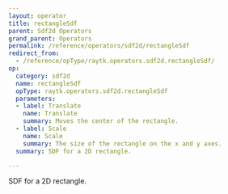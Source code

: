```yaml
---
layout: operator
title: rectangleSdf
parent: Sdf2d Operators
grand_parent: Operators
permalink: /reference/operators/sdf2d/rectangleSdf
redirect_from:
  - /reference/opType/raytk.operators.sdf2d.rectangleSdf/
op:
  category: sdf2d
  name: rectangleSdf
  opType: raytk.operators.sdf2d.rectangleSdf
  parameters:
  - label: Translate
    name: Translate
    summary: Moves the center of the rectangle.
  - label: Scale
    name: Scale
    summary: The size of the rectangle on the x and y axes.
  summary: SDF for a 2D rectangle.

---
```



SDF for a 2D rectangle.